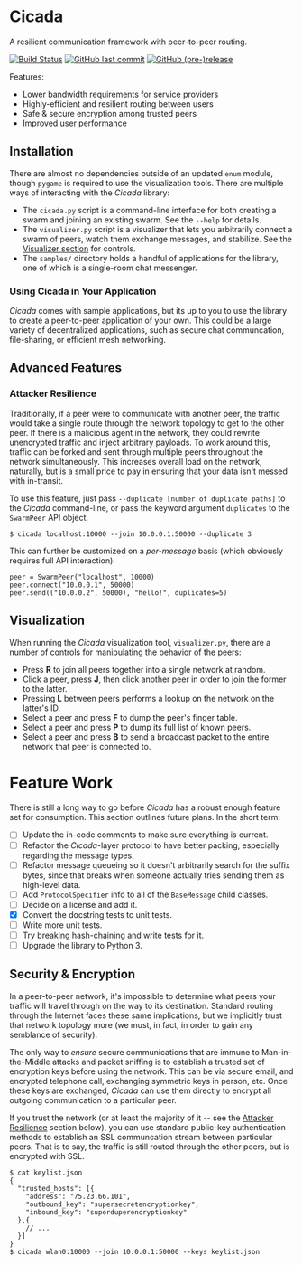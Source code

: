 # Cicada #
A resilient communication framework with peer-to-peer routing.

[![Build Status](https://travis-ci.org/Shaptic/Cicada.svg?branch=master)](https://travis-ci.org/Shaptic/Cicada) [![GitHub last commit](https://img.shields.io/github/last-commit/shaptic/cicada.svg)](https://github.com/Shaptic/Cicada/commits/master) [![GitHub (pre-)release](https://img.shields.io/github/release/Shaptic/Cicada/all.svg)](https://github.com/Shaptic/Cicada/releases)

Features:

  - Lower bandwidth requirements for service providers
  - Highly-efficient and resilient routing between users
  - Safe & secure encryption among trusted peers
  - Improved user performance

## Installation ##
There are almost no dependencies outside of an updated `enum` module, though `pygame` is required to use the visualization tools. There are multiple ways of interacting with the _Cicada_ library:

  - The `cicada.py` script is a command-line interface for both creating a swarm and joining an existing swarm. See the `--help` for details.
  - The `visualizer.py` script is a visualizer that lets you arbitrarily connect a swarm of peers, watch them exchange messages, and stabilize. See the [Visualizer section](#visualizer) for controls.
  - The `samples/` directory holds a handful of applications for the library, one of which is a single-room chat messenger.

### Using Cicada in Your Application ###
_Cicada_ comes with sample applications, but its up to you to use the library to create a peer-to-peer application of your own. This could be a large variety of decentralized applications, such as secure chat communcation, file-sharing, or efficient mesh networking.

## Advanced Features ##

### Attacker Resilience ###
Traditionally, if a peer were to communicate with another peer, the traffic would take a single route through the network topology to get to the other peer. If there is a malicious agent in the network, they could rewrite unencrypted traffic and inject arbitrary payloads. To work around this, traffic can be forked and sent through multiple peers throughout the network simultaneously. This increases overall load on the network, naturally, but is a small price to pay in ensuring that your data isn't messed with in-transit.

To use this feature, just pass `--duplicate [number of duplicate paths]` to the _Cicada_ command-line, or pass the keyword argument `duplicates` to the `SwarmPeer` API object.

    $ cicada localhost:10000 --join 10.0.0.1:50000 --duplicate 3

This can further be customized on a _per-message_ basis (which obviously requires full API interaction):

    peer = SwarmPeer("localhost", 10000)
    peer.connect("10.0.0.1", 50000)
    peer.send(("10.0.0.2", 50000), "hello!", duplicates=5)

## Visualization ##
When running the _Cicada_ visualization tool, `visualizer.py`, there are a number of controls for manipulating the behavior of the peers:

  - Press **R** to join all peers together into a single network at random.
  - Click a peer, press **J**, then click another peer in order to join the former to the latter.
  - Pressing **L** between peers performs a lookup on the network on the latter's ID.
  - Select a peer and press **F** to dump the peer's finger table.
  - Select a peer and press **P** to dump its full list of known peers.
  - Select a peer and press **B** to send a broadcast packet to the entire network that peer is connected to.

# Feature Work #
There is still a long way to go before _Cicada_ has a robust enough feature set for consumption. This section outlines future plans. In the short term:

  - [ ] Update the in-code comments to make sure everything is current.
  - [ ] Refactor the _Cicada_-layer protocol to have better packing, especially regarding the message types.
  - [ ] Refactor message queueing so it doesn't arbitrarily search for the suffix bytes, since that breaks when someone actually tries sending them as high-level data.
  - [ ] Add `ProtocolSpecifier` info to all of the `BaseMessage` child classes.
  - [ ] Decide on a license and add it.
  - [x] Convert the docstring tests to unit tests.
  - [ ] Write more unit tests.
  - [ ] Try breaking hash-chaining and write tests for it.
  - [ ] Upgrade the library to Python 3.

## Security & Encryption ##
In a peer-to-peer network, it's impossible to determine what peers your traffic will travel through on the way to its destination. Standard routing through the Internet faces these same implications, but we implicitly trust that network topology more (we must, in fact, in order to gain any semblance of security).

The only way to _ensure_ secure communications that are immune to Man-in-the-Middle attacks and packet sniffing is to establish a trusted set of encryption keys before using the network. This can be via secure email, and encrypted telephone call, exchanging symmetric keys in person, etc. Once these keys are exchanged, _Cicada_ can use them directly to encrypt all outgoing communication to a particular peer.

If you trust the network (or at least the majority of it -- see the [Attacker Resilience](#attacker-resilience) section below), you can use standard public-key authentication methods to establish an SSL communcation stream between particular peers. That is to say, the traffic is still routed through the other peers, but is encrypted with SSL.

    $ cat keylist.json
    { 
      "trusted_hosts": [{
        "address": "75.23.66.101",
        "outbound_key": "supersecretencryptionkey",
        "inbound_key": "superduperencryptionkey"
      },{
        // ...
      }]
    }
    $ cicada wlan0:10000 --join 10.0.0.1:50000 --keys keylist.json
